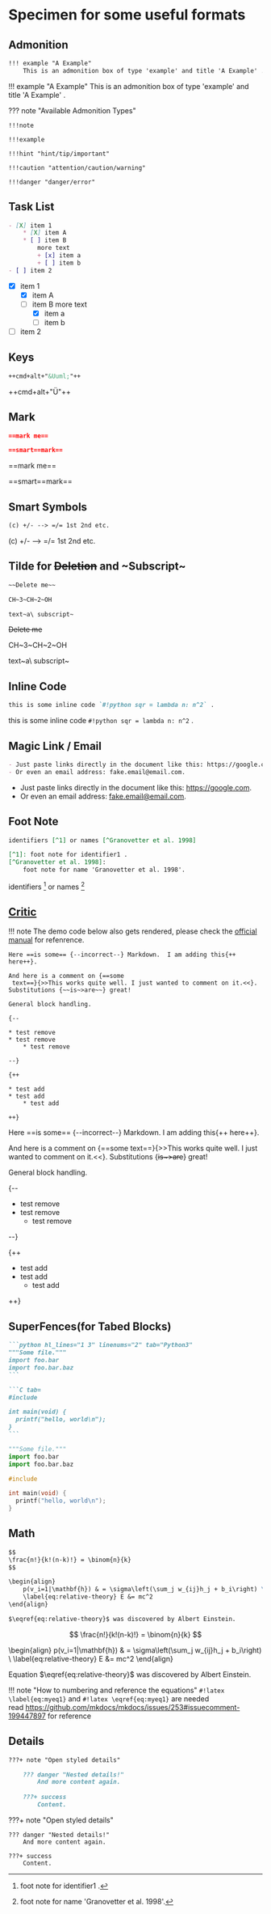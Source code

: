 # Specimen for some useful formats

## Admonition

```markdown
!!! example "A Example"
    This is an admonition box of type 'example' and title 'A Example' .
```
    
!!! example "A Example"
    This is an admonition box of type 'example' and title 'A Example' .
    
??? note "Available Admonition Types"
     
    !!!note
    
    !!!example
    
    !!!hint "hint/tip/important"

    !!!caution "attention/caution/warning"
    
    !!!danger "danger/error"
    
## Task List

```markdown
- [X] item 1
    * [X] item A
    * [ ] item B
        more text
        + [x] item a
        + [ ] item b
- [ ] item 2
```

- [X] item 1
    * [X] item A
    * [ ] item B
        more text
        + [x] item a
        + [ ] item b
- [ ] item 2

## Keys

```markdown
++cmd+alt+"&Uuml;"++
```

++cmd+alt+"&Uuml;"++

## Mark

```markdown
==mark me==

==smart==mark==
```
==mark me==

==smart==mark==

## Smart Symbols

```markdown
(c) +/- --> =/= 1st 2nd etc.
```

(c) +/- --> =/= 1st 2nd etc.


## Tilde for ~~Deletion~~ and ~Subscript~

```markdown
~~Delete me~~

CH~3~CH~2~OH

text~a\ subscript~
```

~~Delete me~~

CH~3~CH~2~OH

text~a\ subscript~

## Inline Code

```markdown
this is some inline code `#!python sqr = lambda n: n^2` .
```

this is some inline code `#!python sqr = lambda n: n^2` .

## Magic Link / Email

```markdown
- Just paste links directly in the document like this: https://google.com.
- Or even an email address: fake.email@email.com.
```

- Just paste links directly in the document like this: https://google.com.
- Or even an email address: fake.email@email.com.

## Foot Note
 
```markdown
identifiers [^1] or names [^Granovetter et al. 1998]

[^1]: foot note for identifier1 .
[^Granovetter et al. 1998]:
    foot note for name 'Granovetter et al. 1998'. 
```

identifiers [^1] or names [^Granovetter et al. 1998]

[^1]: foot note for identifier1 .
[^Granovetter et al. 1998]:
    foot note for name 'Granovetter et al. 1998'. 

## [Critic](https://facelessuser.github.io/pymdown-extensions/extensions/critic)

!!! note
    The demo code below also gets rendered, please check 
    the [official manual](https://facelessuser.github.io/pymdown-extensions/extensions/critic) for refenrence.

```critic-markup
Here ==is some== {--incorrect--} Markdown.  I am adding this{++ here++}.

And here is a comment on {==some
 text==}{>>This works quite well. I just wanted to comment on it.<<}. Substitutions {~~is~>are~~} great!

General block handling.

{--

* test remove
* test remove
    * test remove

--}

{++

* test add
* test add
    * test add

++}
```

Here ==is some== {--incorrect--} Markdown.  I am adding this{++ here++}.

And here is a comment on {==some
 text==}{>>This works quite well. I just wanted to comment on it.<<}. Substitutions {~~is~>are~~} great!

General block handling.

{--

* test remove
* test remove
    * test remove

--}

{++

* test add
* test add
    * test add

++}

## SuperFences(for Tabed Blocks)

~~~markdown
```python hl_lines="1 3" linenums="2" tab="Python3"
"""Some file."""
import foo.bar
import foo.bar.baz
```

```C tab=
#include 

int main(void) {
  printf("hello, world\n");
}
```
~~~

```python hl_lines="1 3" linenums="2" tab="Python3"
"""Some file."""
import foo.bar
import foo.bar.baz
```

```C tab=
#include 

int main(void) {
  printf("hello, world\n");
}
```

## Math

```markdown
$$
\frac{n!}{k!(n-k)!} = \binom{n}{k}
$$

\begin{align}
    p(v_i=1|\mathbf{h}) & = \sigma\left(\sum_j w_{ij}h_j + b_i\right) \\
    \label{eq:relative-theory} E &= mc^2
\end{align}

$\eqref{eq:relative-theory}$ was discovered by Albert Einstein.
```

$$
\frac{n!}{k!(n-k)!} = \binom{n}{k}
$$

\begin{align}
    p(v_i=1|\mathbf{h}) & = \sigma\left(\sum_j w_{ij}h_j + b_i\right) \\
    \label{eq:relative-theory} E &= mc^2
\end{align}

Equation $\eqref{eq:relative-theory}$ was discovered by Albert Einstein.

!!! note "How to numbering and reference the equations"
    `#!latex \label{eq:myeq1}` and `#!latex \eqref{eq:myeq1}` are needed  
    read https://github.com/mkdocs/mkdocs/issues/253#issuecomment-199447897 for reference

## Details

```markdown
???+ note "Open styled details"

    ??? danger "Nested details!"
        And more content again.
        
    ???+ success
        Content.
```

???+ note "Open styled details"

    ??? danger "Nested details!"
        And more content again.
        
    ???+ success
        Content.
